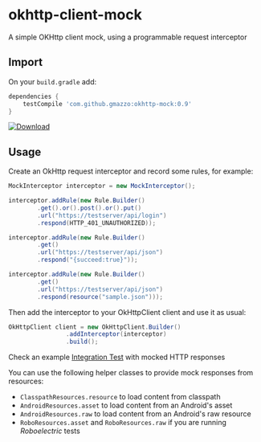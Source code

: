 # okhttp-client-mock
A simple OKHttp client mock, using a programmable request interceptor

## Import
On your `build.gradle` add:
```groovy
dependencies {
    testCompile 'com.github.gmazzo:okhttp-mock:0.9'
}
```
[![Download](https://api.bintray.com/packages/gmazzo/maven/okhttp-client-mock/images/download.svg) ](https://bintray.com/gmazzo/maven/okhttp-client-mock/_latestVersion)
## Usage
Create an OkHttp request interceptor and record some rules, for example:
```java
MockInterceptor interceptor = new MockInterceptor();

interceptor.addRule(new Rule.Builder()
        .get().or().post().or().put()
        .url("https://testserver/api/login")
        .respond(HTTP_401_UNAUTHORIZED));

interceptor.addRule(new Rule.Builder()
        .get()
        .url("https://testserver/api/json")
        .respond("{succeed:true}"));

interceptor.addRule(new Rule.Builder()
        .get()
        .url("https://testserver/api/json")
        .respond(resource("sample.json")));
```

Then add the interceptor to your OkHttpClient client and use it as usual:
```java
OkHttpClient client = new OkHttpClient.Builder()
                .addInterceptor(interceptor)
                .build();
```

Check an example [Integration Test](src/test/java/okhttp3/m#ock/MockInterceptorITTest.java) with mocked HTTP responses

You can use the following helper classes to provide mock responses from resources:
- `ClasspathResources.resource` to load content from classpath
- `AndroidResources.asset` to load content from an Android's asset
- `AndroidResources.raw` to load content from an Android's raw resource
- `RoboResources.asset` and `RoboResources.raw` if you are running *Roboelectric* tests
